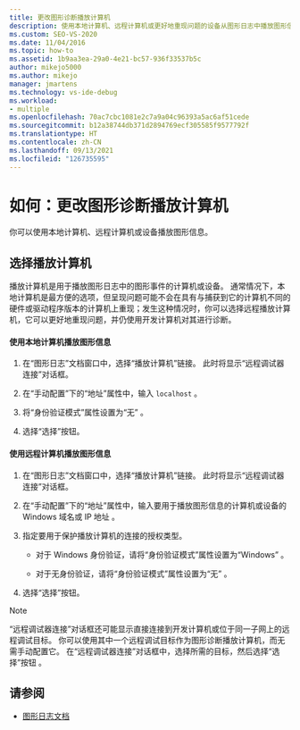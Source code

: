 ```yaml
---
title: 更改图形诊断播放计算机
description: 使用本地计算机、远程计算机或更好地重现问题的设备从图形日志中播放图形信息。
ms.custom: SEO-VS-2020
ms.date: 11/04/2016
ms.topic: how-to
ms.assetid: 1b9aa3ea-29a0-4e21-bc57-936f33537b5c
author: mikejo5000
ms.author: mikejo
manager: jmartens
ms.technology: vs-ide-debug
ms.workload:
- multiple
ms.openlocfilehash: 70ac7cbc1081e2c7a9a04c96393a5ac6af51cede
ms.sourcegitcommit: b12a38744db371d2894769ecf305585f9577792f
ms.translationtype: HT
ms.contentlocale: zh-CN
ms.lasthandoff: 09/13/2021
ms.locfileid: "126735595"
---
```

# <a name="how-to-change-the-graphics-diagnostics-playback-machine"></a>如何：更改图形诊断播放计算机
你可以使用本地计算机、远程计算机或设备播放图形信息。

## <a name="choosing-a-playback-machine"></a>选择播放计算机
 播放计算机是用于播放图形日志中的图形事件的计算机或设备。 通常情况下，本地计算机是最方便的选项，但呈现问题可能不会在具有与捕获到它的计算机不同的硬件或驱动程序版本的计算机上重现；发生这种情况时，你可以选择远程播放计算机，它可以更好地重现问题，并仍使用开发计算机对其进行诊断。

#### <a name="to-use-the-local-machine-to-play-back-graphics-information"></a>使用本地计算机播放图形信息

1. 在“图形日志”文档窗口中，选择“播放计算机”链接。 此时将显示“远程调试器连接”对话框。

2. 在“手动配置”下的“地址”属性中，输入 `localhost` 。

3. 将“身份验证模式”属性设置为“无” 。

4. 选择“选择”按钮。

#### <a name="to-use-a-remote-machine-to-play-back-graphics-information"></a>使用远程计算机播放图形信息

1. 在“图形日志”文档窗口中，选择“播放计算机”链接。 此时将显示“远程调试器连接”对话框。

2. 在“手动配置”下的“地址”属性中，输入要用于播放图形信息的计算机或设备的 Windows 域名或 IP 地址 。

3. 指定要用于保护播放计算机的连接的授权类型。

    - 对于 Windows 身份验证，请将“身份验证模式”属性设置为“Windows” 。

    - 对于无身份验证，请将“身份验证模式”属性设置为“无” 。

4. 选择“选择”按钮。

> [!NOTE]
> “远程调试器连接”对话框还可能显示直接连接到开发计算机或位于同一子网上的远程调试目标。 你可以使用其中一个远程调试目标作为图形诊断播放计算机，而无需手动配置它。 在“远程调试器连接”对话框中，选择所需的目标，然后选择“选择”按钮 。

## <a name="see-also"></a>请参阅
- [图形日志文档](graphics-log-document.md)